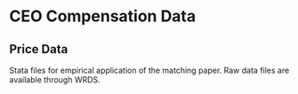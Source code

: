 # CEO Compensation Data 
## Price Data

Stata files for empirical application of the matching paper.
Raw data files are available through WRDS. 

